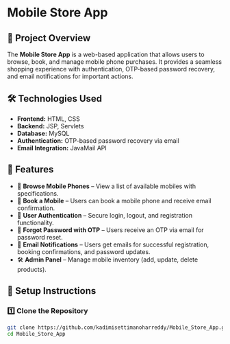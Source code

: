 # Mobile Store App  

## 📌 Project Overview  
The **Mobile Store App** is a web-based application that allows users to browse, book, and manage mobile phone purchases. It provides a seamless shopping experience with authentication, OTP-based password recovery, and email notifications for important actions.  

## 🛠️ Technologies Used  
- **Frontend:** HTML, CSS  
- **Backend:** JSP, Servlets  
- **Database:** MySQL  
- **Authentication:** OTP-based password recovery via email  
- **Email Integration:** JavaMail API  

## 🚀 Features  
- 📱 **Browse Mobile Phones** – View a list of available mobiles with specifications.  
- 🛒 **Book a Mobile** – Users can book a mobile phone and receive email confirmation.  
- 🔑 **User Authentication** – Secure login, logout, and registration functionality.  
- 🔄 **Forgot Password with OTP** – Users receive an OTP via email for password reset.  
- 📧 **Email Notifications** – Users get emails for successful registration, booking confirmations, and password updates.  
- 🛠️ **Admin Panel** – Manage mobile inventory (add, update, delete products).  

## 🔧 Setup Instructions  
### 1️⃣ Clone the Repository  
```sh
git clone https://github.com/kadimisettimanoharreddy/Mobile_Store_App.git
cd Mobile_Store_App
